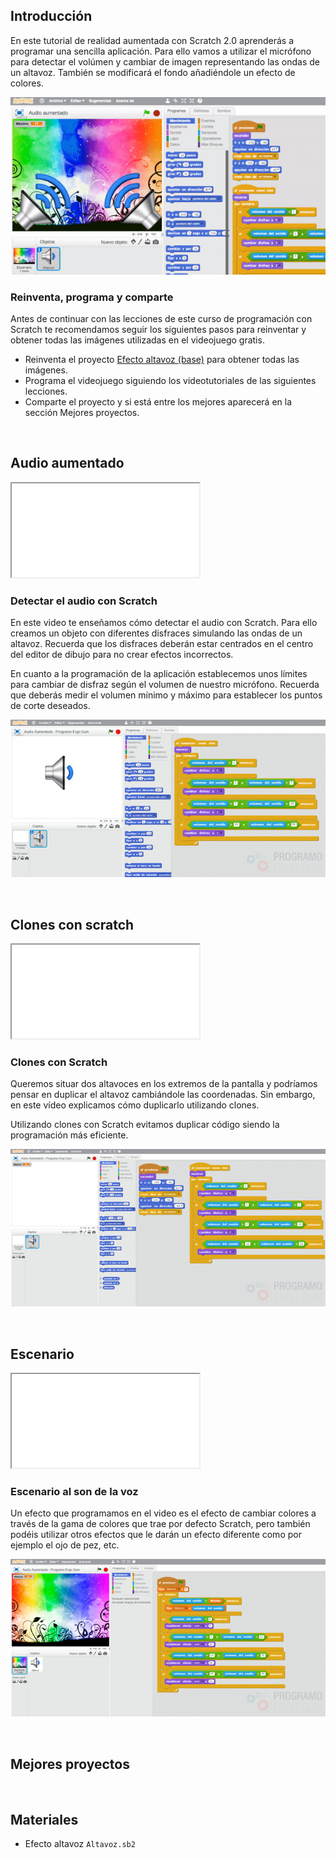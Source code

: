 ## Introducción

En este tutorial de realidad aumentada con Scratch 2.0 aprenderás a programar una sencilla aplicación. Para ello vamos a utilizar el micrófono para detectar el volúmen y cambiar de imagen representando las ondas de un altavoz. También se modificará el fondo añadiéndole un efecto de colores.

![](img/preview.gif "Efecto altavoces con Scratch")

### Reinventa, programa y comparte

Antes de continuar con las lecciones de este curso de programación con Scratch te recomendamos seguir los siguientes pasos para reinventar y obtener todas las imágenes utilizadas en el videojuego gratis.

- Reinventa el proyecto [Efecto altavoz (base)](https://scratch.mit.edu/projects/147155203/editor) para obtener todas las imágenes.
- Programa el videojuego siguiendo los videotutoriales de las siguientes lecciones.
- Comparte el proyecto y si está entre los mejores aparecerá en la sección Mejores proyectos.



<br />



## Audio aumentado

<div class="iframe">
  <iframe src="//www.youtube.com/embed/mPJpZwvC6co" allowfullscreen></iframe>
</div>

### Detectar el audio con Scratch

En este video te enseñamos cómo detectar el audio con Scratch. Para ello creamos un objeto con diferentes disfraces simulando las ondas de un altavoz. Recuerda que los disfraces deberán estar centrados en el centro del editor de dibujo para no crear efectos incorrectos.

En cuanto a la programación de la aplicación establecemos unos límites para cambiar de disfraz según el volumen de nuestro micrófono. Recuerda que deberás medir el volumen mínimo y máximo para establecer los puntos de corte deseados.

![](img/altavoz.jpg "Detectar el audio con Scratch")



<br />



## Clones con scratch

<div class="iframe">
  <iframe src="//www.youtube.com/embed/AdVlyWYgPvU" allowfullscreen></iframe>
</div>

### Clones con Scratch

Queremos situar dos altavoces en los extremos de la pantalla y podríamos pensar en duplicar el altavoz cambiándole las coordenadas. Sin embargo, en este vídeo explicamos cómo duplicarlo utilizando clones.

Utilizando clones con Scratch evitamos duplicar código siendo la programación más eficiente.

![](img/clones.jpg "Clones con Scratch")



<br />



## Escenario

<div class="iframe">
  <iframe src="//www.youtube.com/embed/jGjDf2mgzZs" allowfullscreen></iframe>
</div>

### Escenario al son de la voz

Un efecto que programamos en el video es el efecto de cambiar colores a través de la gama de colores que trae por defecto Scratch, pero también podéis utilizar otros efectos que le darán un efecto diferente como por ejemplo el ojo de pez, etc.

![](img/efectos.jpg "Escenario al son de la voz")



<br />



## Mejores proyectos

<!--
![](img/proyecto-usuario.gif "usuario")
-->



<br />



## Materiales

- Efecto altavoz `Altavoz.sb2`
